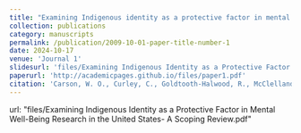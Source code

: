 ```yaml
---
title: "Examining Indigenous identity as a protective factor in mental well-being research in the United States: A scoping review"
collection: publications
category: manuscripts
permalink: /publication/2009-10-01-paper-title-number-1
date: 2024-10-17
venue: 'Journal 1'
slidesurl: 'files/Examining Indigenous Identity as a Protective Factor in Mental Well-Being Research in the United States- A Scoping Review.pdf'
paperurl: 'http://academicpages.github.io/files/paper1.pdf'
citation: 'Carson, W. O., Curley, C., Goldtooth-Halwood, R., McClelland, D. J., Carroll, S. R., Yuan, N. P., Carvajal, S., & Cordova-Marks, F. M. (2024). &quot;Examining Indigenous identity as a protective factor in mental well-being research in the United States: A scoping review.&quot; <i>International Journal of Environmental Research and Public Health </i>. 21(11), 1404.=.'
---
```

url: "files/Examining Indigenous Identity as a Protective Factor in Mental Well-Being Research in the United States- A Scoping Review.pdf"
